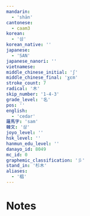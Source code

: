 ```yaml
---
mandarin:
  - 'shān'
cantonese:
  - caam3
korean:
  - '삼'
korean_native: ''
japanese:
  - 'SAN'
japanese_nanori: ''
vietnamese:
middle_chinese_initial: 'ʃ'
middle_chinese_final: 'ɣɛm'
stroke_count: 7
radical: '木'
skip_number: '1-4-3'
grade_level: '名'
pos: ''
english:
  - 'cedar'
羅馬字: 'sam'
韓文: '삼'
joyo_level: ''
hsk_level: ''
hanmun_edu_level: ''
danayo_id: 8049
mc_id: 0
graphemic_classification: '彡'
stand_in: '杉木'
aliases:
  - '椙'
---
```


# Notes
